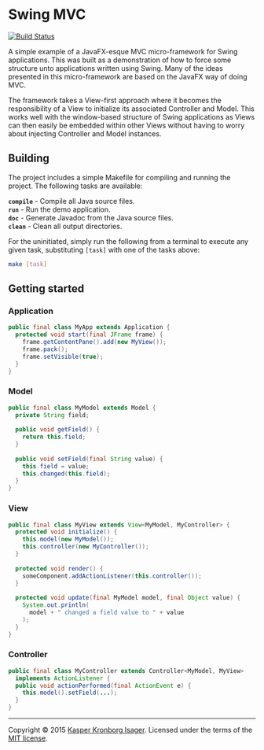 # Swing MVC

[![Build Status](https://travis-ci.org/kasperisager/swing-mvc.svg?branch=master)](https://travis-ci.org/kasperisager/swing-mvc)

A simple example of a JavaFX-esque MVC micro-framework for Swing applications. This was built as a demonstration of how to force some structure unto applications written using Swing. Many of the ideas presented in this micro-framework are based on the JavaFX way of doing MVC.

The framework takes a View-first approach where it becomes the responsibility of a View to initialize its associated Controller and Model. This works well with the window-based structure of Swing applications as Views can then easily be embedded within other Views without having to worry about injecting Controller and Model instances.

## Building

The project includes a simple Makefile for compiling and running the project. The following tasks are available:

__`compile`__ - Compile all Java source files.  
__`run`__ - Run the demo application.  
__`doc`__ - Generate Javadoc from the Java source files.  
__`clean`__ - Clean all output directories.

For the uninitiated, simply run the following from a terminal to execute any given task, substituting `[task]` with one of the tasks above:

```sh
make [task]
```

## Getting started

### Application

```java
public final class MyApp extends Application {
  protected void start(final JFrame frame) {
    frame.getContentPane().add(new MyView());
    frame.pack();
    frame.setVisible(true);
  }
}
```

### Model

```java
public final class MyModel extends Model {
  private String field;
  
  public void getField() {
    return this.field;
  }
  
  public void setField(final String value) {
    this.field = value;
    this.changed(this.field);
  }
}
```

### View

```java
public final class MyView extends View<MyModel, MyController> {
  protected void initialize() {
    this.model(new MyModel());
    this.controller(new MyController());
  }
  
  protected void render() {
    someComponent.addActionListener(this.controller());
  }
  
  protected void update(final MyModel model, final Object value) {
    System.out.println(
      model + " changed a field value to " + value
    );
  }
}
```

### Controller

```java
public final class MyController extends Controller<MyModel, MyView>
  implements ActionListener {
  public void actionPerformed(final ActionEvent e) {
    this.model().setField(...);
  }
}
```

---

Copyright &copy; 2015 [Kasper Kronborg Isager](https://github.com/kasperisager). Licensed under the terms of the [MIT license](LICENSE.md).
